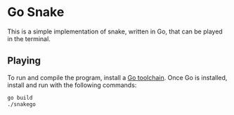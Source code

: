 # Go Snake

This is a simple implementation of snake, written in Go, that can be played in the terminal.

## Playing

To run and compile the program, install a [Go toolchain](https://go.dev/doc/install).
Once Go is installed, install and run with the following commands:

```bash
go build
./snakego
```